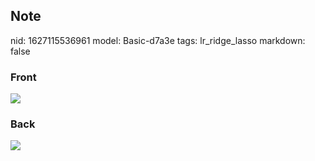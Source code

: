 ## Note
nid: 1627115536961
model: Basic-d7a3e
tags: lr_ridge_lasso
markdown: false

### Front
<img src="paste-0282d49ebabbe700fce4f0a53bc315d9d5789f4d.jpg">

### Back
<img src="paste-690e70034ad2697d7a51a7068a79fd570716874c.jpg">
